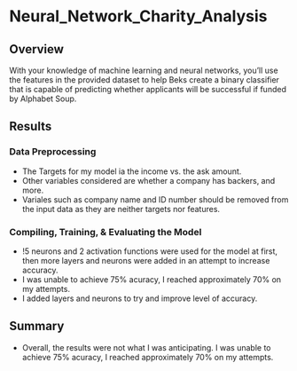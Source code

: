 # Neural_Network_Charity_Analysis

## Overview
With your knowledge of machine learning and neural networks, you’ll use the features in the provided dataset to help Beks create a binary classifier that is capable of predicting whether applicants will be successful if funded by Alphabet Soup.

## Results
### Data Preprocessing
- The Targets for my model ia the income vs. the ask amount. 
- Other variables considered are whether a company has backers, and more.
- Variales such as company name and ID number should be removed from the input data as they are neither targets nor features.
### Compiling, Training, & Evaluating the Model
- !5 neurons and 2 activation functions were used for the model at first, then more layers and neurons were added in an attempt to increase accuracy.
- I was unable to achieve 75% acuracy, I reached approximately 70% on my attempts.
- I added layers and neurons to try and improve level of accuracy.
## Summary
- Overall, the results were not what I was anticipating. I was unable to achieve 75% acuracy, I reached approximately 70% on my attempts.
